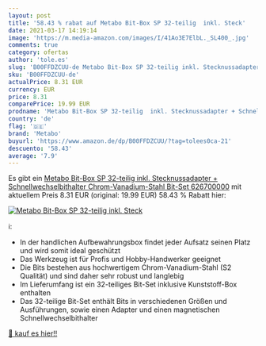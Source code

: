 ```yaml
---
layout: post
title: '58.43 % rabat auf Metabo Bit-Box SP 32-teilig  inkl. Steck'
date: 2021-03-17 14:19:14
image: 'https://m.media-amazon.com/images/I/41Ao3E7ElbL._SL400_.jpg'
comments: true
category: ofertas
author: 'tole.es'
slug: 'B00FFDZCUU-de Metabo Bit-Box SP 32-teilig inkl. Stecknussadapter +...'
sku: 'B00FFDZCUU-de'
actualPrice: 8.31 EUR
currency: EUR
price: 8.31
comparePrice: 19.99 EUR
prodname: 'Metabo Bit-Box SP 32-teilig  inkl. Stecknussadapter + Schnellwechselbithalter  Chrom-Vanadium-Stahl  Bit-Set  626700000'
country: 'de'
flag: '🇩🇪'
brand: 'Metabo'
buyurl: 'https://www.amazon.de/dp/B00FFDZCUU/?tag=tolees0ca-21'
descuento: '58.43'
average: '7.9'
---
```


Es gibt ein [Metabo Bit-Box SP 32-teilig  inkl. Stecknussadapter + Schnellwechselbithalter  Chrom-Vanadium-Stahl  Bit-Set  626700000](https://www.amazon.de/dp/B00FFDZCUU/?tag=tolees0ca-21) mit aktuellem Preis 8.31 EUR (original: 19.99 EUR) 58.43 % Rabatt hier:

[![Metabo Bit-Box SP 32-teilig  inkl. Steck](https://m.media-amazon.com/images/I/41Ao3E7ElbL._SL400_.jpg)](https://www.amazon.de/dp/B00FFDZCUU/?tag=tolees0ca-21)

ℹ️:

- In der handlichen Aufbewahrungsbox findet jeder Aufsatz seinen Platz und wird somit ideal geschützt
- Das Werkzeug ist für Profis und Hobby-Handwerker geeignet
- Die Bits bestehen aus hochwertigem Chrom-Vanadium-Stahl (S2 Qualität) und sind daher sehr robust und langlebig
- Im Lieferumfang ist ein 32-teiliges Bit-Set inklusive Kunststoff-Box enthalten
- Das 32-teilige Bit-Set enthält Bits in verschiedenen Größen und Ausführungen, sowie einen Adapter und einen magnetischen Schnellwechselbithalter

[🛒 kauf es hier!!](https://www.amazon.de/dp/B00FFDZCUU/?tag=tolees0ca-21)
